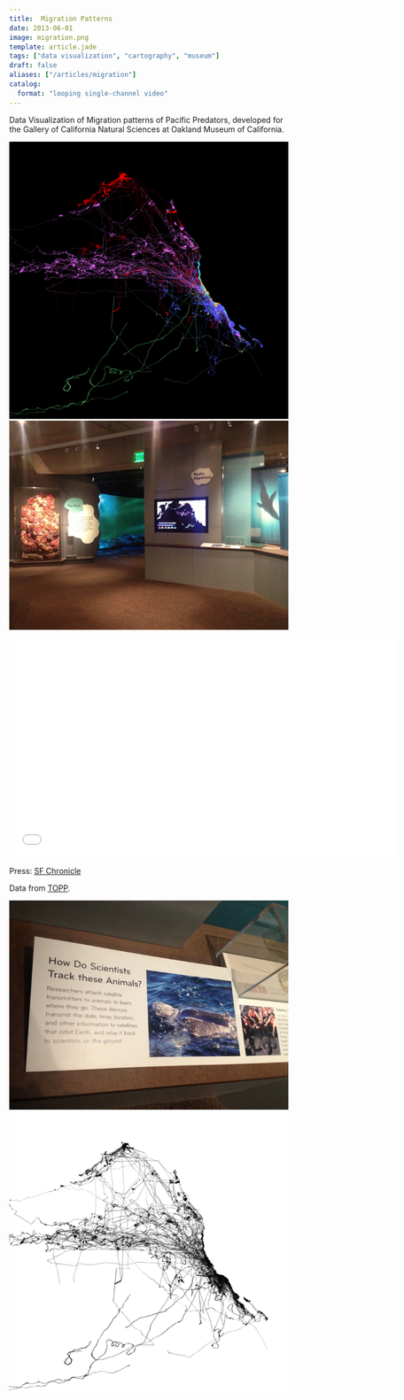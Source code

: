 ```yaml
---
title:  Migration Patterns
date: 2013-06-01
image: migration.png
template: article.jade
tags: ["data visualization", "cartography", "museum"]
draft: false
aliases: ["/articles/migration"]
catalog:
  format: "looping single-channel video"
---
```


<span class="more"></span>
Data Visualization of Migration patterns of Pacific Predators, developed for the Gallery of California Natural Sciences at Oakland Museum of California.

![migration](migration.png)
![migration](gallery.jpg)

<iframe src="//player.vimeo.com/video/70824261?title=0&amp;byline=0&amp;portrait=0&amp;color=ffffff&amp;autoplay=1&amp;loop=1" width="700" height="393" frameborder="0" webkitallowfullscreen mozallowfullscreen allowfullscreen></iframe>

Press: [SF Chronicle](http://www.sfgate.com/art/article/Oakland-Museum-of-Calif-Grand-reopening-4543144.php)

Data from [TOPP](http://www.topp.org/).

![migration](tag.jpg)
![migration](blackLines.png)
